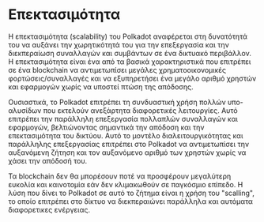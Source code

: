 # Επεκτασιμότητα

Η επεκτασιμότητα (scalability) του Polkadot αναφέρεται στη δυνατότητά του να αυξάνει την χωρητικότητά του για την επεξεργασία και την διεκπεραίωση συναλλαγών και συμβάντων σε ένα δικτυακό περιβάλλον. Η επεκτασιμότητα είναι ένα από τα βασικά χαρακτηριστικά που επιτρέπει σε ένα blockchain να αντιμετωπίσει μεγάλες χρηματοοικονομικές φορτώσεις/συναλλαγές και να εξυπηρετήσει ένα μεγάλο αριθμό χρηστών και εφαρμογών χωρίς να υποστεί πτώση της απόδοσης.

Ουσιαστικά, το Polkadot επιτρέπει τη συνδυαστική χρήση πολλών υπο-αλυσίδων που εκτελούν ανεξάρτητα διαφορετικές λειτουργίες. Αυτό επιτρέπει την παράλληλη επεξεργασία πολλαπλών συναλλαγών και εφαρμογών, βελτιώνοντας σημαντικά την απόδοση και την επεκτασιμότητα του δικτύου. Αυτό το μοντέλο διαλειτουργικότητας και παράλληλης επεξεργασίας επιτρέπει στο Polkadot να αντιμετωπίσει την αυξανόμενη ζήτηση και τον αυξανόμενο αριθμό των χρηστών χωρίς να χάσει την απόδοσή του.

Τα blockchain δεν θα μπορέσουν ποτέ να προσφέρουν μεγαλύτερη ευκολία και καινοτομία εάν δεν κλιμακωθούν σε παγκόσμιο επίπεδο. Η λύση που δίνει το Polkadot σε αυτό το ζήτημα είναι η χρήση του "scalling", το οποίο επιτρέπει στο δίκτυο να διεκπεραιώνει παράλληλα και αυτόματα διαφορετικες ενέργειας.

